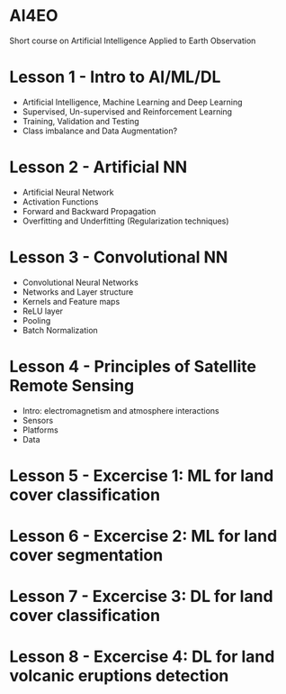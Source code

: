 # AI4EO
Short course on Artificial Intelligence Applied to Earth Observation


# Lesson 1 - Intro to AI/ML/DL

- Artificial Intelligence, Machine Learning and Deep Learning
- Supervised, Un-supervised and Reinforcement Learning
- Training, Validation and Testing
- Class imbalance and Data Augmentation?

# Lesson 2 - Artificial NN

- Artificial Neural Network
- Activation Functions
- Forward and Backward Propagation
- Overfitting and Underfitting (Regularization techniques)

# Lesson 3 - Convolutional NN

- Convolutional Neural Networks
- Networks and Layer structure
- Kernels and Feature maps
- ReLU layer
- Pooling
- Batch Normalization


# Lesson 4 - Principles of Satellite Remote Sensing 

- Intro: electromagnetism and atmosphere interactions
- Sensors
- Platforms
- Data

# Lesson 5 - Excercise 1: ML for land cover classification

# Lesson 6 - Excercise 2: ML for land cover segmentation

# Lesson 7 - Excercise 3: DL for land cover classification

# Lesson 8 - Excercise 4: DL for land volcanic eruptions detection

